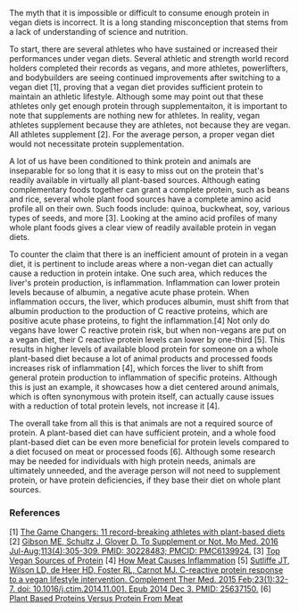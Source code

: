 The myth that it is impossible or difficult to consume enough protein in vegan diets is incorrect. It is a long standing misconception that stems from a lack of understanding of science and nutrition.

To start, there are several athletes who have sustained or increased their performances under vegan diets. Several athletic and strength world record holders completed their records as vegans, and more athletes, powerlifters, and bodybuilders are seeing continued improvements after switching to a vegan diet [1], proving that a vegan diet provides sufficient protein to maintain an athletic lifestyle. Although some may point out that these athletes only get enough protein through supplementaiton, it is important to note that supplements are nothing new for athletes. In reality, vegan athletes supplement because they are athletes, not because they are vegan. All athletes supplement [2]. For the average person, a proper vegan diet would not necessitate protein supplementation.

A lot of us have been conditioned to think protein and animals are inseparable for so long that it is easy to miss out on the protein that's readily available in virtually all plant-based sources. Although eating complementary foods together can grant a complete protein, such as beans and rice, several whole plant food sources have a complete amino acid profile all on their own. Such foods include: quinoa, buckwheat, soy, various types of seeds, and more [3]. Looking at the amino acid profiles of many whole plant foods gives a clear view of readily available protein in vegan diets.

To counter the claim that there is an inefficient amount of protein in a vegan diet, it is pertinent to include areas where a non-vegan diet can actually cause a reduction in protein intake. One such area, which reduces the liver's protein production, is inflammation. Inflammation can lower protein levels because of albumin, a negative acute phase protein. When inflammation occurs, the liver, which produces albumin, must shift from that albumin production to the production of C reactive proteins, which are positive acute phase proteins, to fight the inflammation.[4] Not only do vegans have lower C reactive protein risk, but when non-vegans are put on a vegan diet, their C reactive protein levels can lower by one-third [5]. This results in higher levels of available blood protein for someone on a whole plant-based diet because a lot of animal products and processed foods increases risk of inflammation [4], which forces the liver to shift from general protein production to inflammation of specific proteins. Although this is just an example, it showcases how a diet centered around animals, which is often synonymous with protein itself, can actually cause issues with a reduction of total protein levels, not increase it [4].

The overall take from all this is that animals are not a required source of protein. A plant-based diet can have sufficient protein, and a whole food plant-based diet can be even more beneficial for protein levels compared to a diet focused on meat or processed foods [6]. Although some research may be needed for individuals with high protein needs, animals are ultimately unneeded, and the average person will not need to supplement protein, or have protein deficiencies, if they base their diet on whole plant sources.

### References

[1] [The Game Changers: 11 record-breaking athletes with plant-based diets](https://www.guinnessworldrecords.com/news/2019/11/the-game-changers-11-record-breaking-plant-based-athletes-601566)
[2] [Gibson ME, Schultz J, Glover D. To Supplement or Not. Mo Med. 2016 Jul-Aug;113(4):305-309. PMID: 30228483; PMCID: PMC6139924.](https://www.ncbi.nlm.nih.gov/pmc/articles/PMC6139924/)
[3] [Top Vegan Sources of Protein](https://www.medicalnewstoday.com/articles/vegan-protein-chart#vegan-protein-sources)
[4] [How Meat Causes Inflammation](https://nutritionfacts.org/2012/09/20/why-meat-causes-inflammation/)
[5] [Sutliffe JT, Wilson LD, de Heer HD, Foster RL, Carnot MJ. C-reactive protein response to a vegan lifestyle intervention. Complement Ther Med. 2015 Feb;23(1):32-7. doi: 10.1016/j.ctim.2014.11.001. Epub 2014 Dec 3. PMID: 25637150.](https://pubmed.ncbi.nlm.nih.gov/25637150/) 
[6] [Plant Based Proteins Versus Protein From Meat](https://farmacyvegankitchen.com/plant-based-protein-vs-protein-from-meat/)
